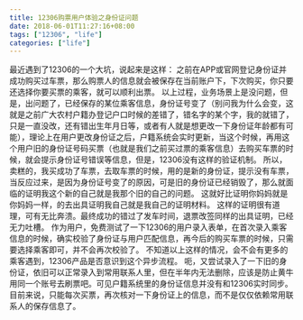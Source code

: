 ```yaml
---
title: 12306购票用户体验之身份证问题
date: 2018-06-01T11:27:16+08:00
tags: ["12306", "life"]
categories: ["life"]
---
```


最近遇到了12306的一个大坑，说起来是这样：
之前在APP或官网登记身份证并成功购买过车票，那么购票人的信息就会被保存在当前账户下，下次购买，你只要还选择你要买票的乘客，就可以顺利出票。
以上过程，业务场景上是没问题，但是，出问题了，已经保存的某位乘客信息，身份证号变了（别问我为什么会变，这就是之前广大农村户籍办登记户口时候的差错了，错名字的某个字，我的就错了，只是一直没改，还有错出生年月日等，或者有人就是想更改一下身份证年龄都有可能），理论上在用户更改身份证之后，户籍系统会实时更新，当这个时候，再用这个用户旧的身份证号码买票（也就是我们之前买过票的乘客信息）去购买车票的时候，就会提示身份证号错误等信息，但是，12306没有这样的验证机制。
所以，卖糕的，我买成功了车票，去取车票的时候，用的是新的身份证，提示没有车票，当反应过来，是因为身份证号变了的原因，可是旧的身份证已经销毁了，那么就面临的证明我这个新的自己就是我那个旧的自己的问题。
这就好比证明你妈妈就是你妈妈一样，的去出具证明我自己就是我自己的证明材料。
这样的证明很有道理，可有无比奔溃。最终成功的错过了发车时间，退票改签同样的出具证明，已经无力吐槽。
作为用户，免费测试了一下12306的用户录入表单，在首次录入乘客信息的时候，确实校验了身份证与用户匹配信息，再今后的购买车票的时候，只需要选择乘客即可，并不会再次校验了。
不知道以上这样的情况，会不会有更多的乘客遇到，12306产品是否意识到这个异步流程。
呃，又尝试录入了一下旧的身份证，依旧可以正常录入到常用联系人里，但在半年内无法删除，应该是防止黄牛用同一个账号去刷票吧。可见户籍系统里的身份证信息并没有和12306实时同步。
目前来说，只能每次买票，再次核对一下身份证上的信息，而不是仅仅依赖常用联系人的保存信息了。
